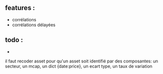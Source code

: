 ## features : 
- corrélations
- corrélations délayées 
## todo :
- 

il faut recoder asset pour qu'un asset soit identifié par des composantes:
un secteur, un mcap, un dict {date:price}, un ecart type, un taux de variation

